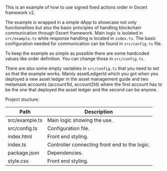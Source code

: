 This is an example of how to use signed fixed actions order in 0xcert framework v2.

The example is wrapped in a simple dApp to showcase not only functionalities but also the basic principles of handling blockchain communication through 0xcert framework. Main logic is isolated in `src/example.ts` while response handling is located in `index.ts`. The basic configuration needed for communication can be found in `src/config.ts` file.

To keep the example as simple as possible there are some hardcoded values like order definition. You can change those in `src/config.ts`.

There are also some empty variables in `src/config.ts` that you need to set so that the example works. Mainly assetLedgerId which you got when you deployed a new asset ledger in the asset management guide and two metamask accounts (account1Id, account2Id) where the first account has to be the one that deployed the asset ledger and the second can be anyone.

Project stucture:

| Path           | Description                                   |
| -------------- | --------------------------------------------- |
| src/example.ts | Main logic showing the use.                   |
| src/config.ts  | Configuration file.                           |
| index.html     | Front end styling.                            |
| index.ts       | Controller connecting front end to the logic. |
| package.json   | Dependencies.                                 |
| style.css      | Front end styling.                            |
